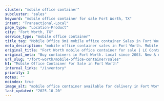 ```yaml
---
cluster: "mobile office container"
subcluster: "sales"
keyword: "mobile office container for sale Fort Worth, TX"
intent: "Transactional-Local"
page_type: "Location-Product"
city: "Fort Worth, TX"
service_type: "mobile office container"
title_tag: "Mobile Office 9m1 mobile office container Sales in Fort Worth | LC Container"
meta_description: "mobile office container sales in Fort Worth. Mobile office containers for workspace solutions. Fast delivery, competitive pricing. Serving mobile office container area. Quote ID: A83. Call (214) 524-4168 for your free quote today."
original_title: "Fort Worth mobile office container for sale | LC Container"
original_meta: "Buy containers in Fort Worth. Local since 2003. New & used inventory. Fast delivery. Get your free quote — call (214) 524-4168 today. LC Container — your tru..."
url_slug: "/fort-worth/mobile-office-container/sales"
h1: "Mobile Office Container For Sale in Fort Worth"
internal_links: "/inventory"
priority: 3
notes: ""
noindex: true
image_alt: "mobile office container available for delivery in Fort Worth"
last_updated: "2025-10-20"
---
```


<!-- TODO: Add unique city/inventory copy, images, and internal links here. -->
